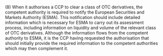 (8) When it authorises a CCP to clear a class of OTC derivatives, the competent authority is required to notify the European Securities and Markets Authority (ESMA). This notification should include detailed information which is necessary for ESMA to carry out its assessment process, including information on liquidity and volume of the relevant class of OTC derivatives. Although the information flows from the competent authority to ESMA, it is the CCP having requested the authorisation that should initially provide the required information to the competent authorities which may then complement it.